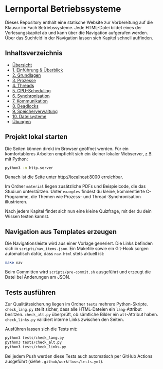 # Lernportal Betriebssysteme

Dieses Repository enthält eine statische Website zur Vorbereitung auf die Klausur im Fach Betriebssysteme. Jede HTML-Datei bildet eines der Vorlesungskapitel ab und kann über die Navigation aufgerufen werden.
Über das Suchfeld in der Navigation lassen sich Kapitel schnell auffinden.

## Inhaltsverzeichnis

- [Übersicht](index.html)
- [1. Einführung & Überblick](01_einfuehrung.html)
- [2. Grundlagen](02_grundlagen.html)
- [3. Prozesse](03_prozesse.html)
- [4. Threads](04_threads.html)
- [5. CPU-Scheduling](05_scheduling.html)
- [6. Synchronisation](06_synchronisation.html)
- [7. Kommunikation](07_kommunikation.html)
- [8. Deadlocks](08_deadlocks.html)
- [9. Speicherverwaltung](09_speicherverwaltung.html)
- [10. Dateisysteme](10_dateisysteme.html)
- [Übungen](uebungen.html)

## Projekt lokal starten

Die Seiten können direkt im Browser geöffnet werden. Für ein komfortableres Arbeiten empfiehlt sich ein kleiner lokaler Webserver, z.B. mit Python:

```bash
python3 -m http.server
```

Danach ist die Seite unter <http://localhost:8000> erreichbar.

Im Ordner `material` liegen zusätzliche PDFs und Beispielcode, die das Studium unterstützen. Unter `examples` findest du kleine, kommentierte C-Programme, die Themen wie Prozess- und Thread-Synchronisation illustrieren.

Nach jedem Kapitel findet sich nun eine kleine Quizfrage, mit der du dein Wissen testen kannst.

## Navigation aus Templates erzeugen

Die Navigationsleiste wird aus einer Vorlage generiert. Die Links befinden sich in `scripts/nav_items.json`. Ein Makefile sowie ein Git-Hook sorgen automatisch dafür, dass `nav.html` stets aktuell ist:

```bash
make nav
```
Beim Committen wird `scripts/pre-commit.sh` ausgeführt und erzeugt die Datei bei Änderungen am JSON.


## Tests ausführen

Zur Qualitätssicherung liegen im Ordner `tests` mehrere Python-Skripte.
`check_lang.py` stellt sicher, dass alle HTML-Dateien ein `lang`-Attribut besitzen.
`check_alt.py` überprüft, ob sämtliche Bilder ein `alt`-Attribut haben.
`check_links.py` validiert interne Links zwischen den Seiten.

Ausführen lassen sich die Tests mit:

```bash
python3 tests/check_lang.py
python3 tests/check_alt.py
python3 tests/check_links.py
```

Bei jedem Push werden diese Tests auch automatisch per GitHub Actions ausgeführt (siehe `.github/workflows/tests.yml`).

